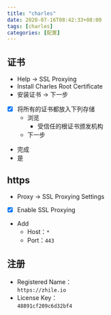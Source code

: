```yaml
---
title: "charles"
date: 2020-07-16T08:42:33+08:00
tags: [charles]
categories: [配置]
---
```


## 证书
- Help -> SSL Proxying
- Install Charles Root Certificate
- 安装证书 -> 下一步
- [x] 将所有的证书都放入下列存储
  - 浏览
    - 受信任的根证书颁发机构
  - 下一步
- 完成
- 是

## https
- Proxy -> SSL Proxying Settings
- [x] Enable SSL Proxying
- Add
  - Host：`*`
  - Port：`443`

## 注册
- Registered Name：  
`https://zhile.io`
- License Key：  
`48891cf209c6d32bf4`